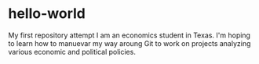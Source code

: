 # hello-world
My first repository attempt
I am an economics student in Texas. I'm hoping to learn how to manuevar my way aroung Git to work on projects analyzing various economic and political policies.
